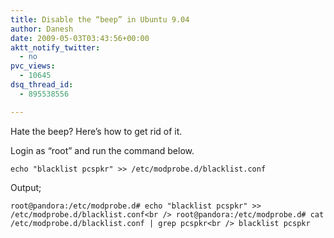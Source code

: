 ```yaml
---
title: Disable the “beep” in Ubuntu 9.04
author: Danesh
date: 2009-05-03T03:43:56+00:00
aktt_notify_twitter:
  - no
pvc_views:
  - 10645
dsq_thread_id:
  - 895538556

---
```

Hate the beep? Here&#8217;s how to get rid of it.

Login as &#8220;root&#8221; and run the command below.

`echo "blacklist pcspkr" >> /etc/modprobe.d/blacklist.conf`

Output;

`root@pandora:/etc/modprobe.d# echo "blacklist pcspkr" >> /etc/modprobe.d/blacklist.conf<br />
root@pandora:/etc/modprobe.d# cat /etc/modprobe.d/blacklist.conf | grep pcspkr<br />
blacklist pcspkr`